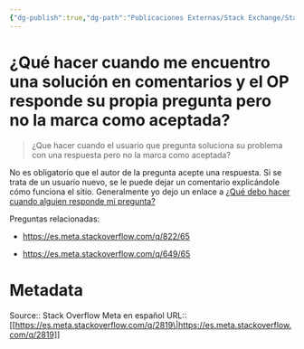 ```yaml
---
{"dg-publish":true,"dg-path":"Publicaciones Externas/Stack Exchange/Stack Overflow en español/Stack Overflow en español Meta/es.meta.stackoverflow.com-2819.md","permalink":"/publicaciones-externas/stack-exchange/stack-overflow-en-espanol/stack-overflow-en-espanol-meta/es-meta-stackoverflow-com-2819/","title":"¿Qué hacer cuando me encuentro una solución en comentarios y el OP responde su propia pregunta pero no la marca como aceptada?","hide":true,"noteIcon":"\"0\"","created":"2024-04-03T12:49:10.631-06:00","updated":"2024-04-05T16:44:02.228-06:00"}
---
```


# ¿Qué hacer cuando me encuentro una solución en comentarios y el OP responde su propia pregunta pero no la marca como aceptada?

> ¿Que hacer cuando el usuario que pregunta soluciona su problema con una respuesta pero no la marca como aceptada?

No es obligatorio que el autor de la pregunta acepte una respuesta. Si se trata de un usuario nuevo, se le puede dejar un comentario explicándole cómo funciona el sitio. Generalmente yo dejo un enlace a [¿Qué debo hacer cuando alguien responde mi pregunta?][1]

Preguntas relacionadas:

- https://es.meta.stackoverflow.com/q/822/65
- https://es.meta.stackoverflow.com/q/649/65

  [1]: http://es.stackoverflow.com/help/someone-answers

# Metadata
Source:: Stack Overflow Meta en español
URL:: [[https://es.meta.stackoverflow.com/q/2819\|https://es.meta.stackoverflow.com/q/2819]]

